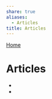 ```yaml
---  
share: true  
aliases:  
  - Articles  
title: Articles  
---  
```

[Home](../index.md)  
# Articles  
<div><ul class="dataview list-view-ul"><li><span></span></li><li><span></span></li></ul></div>  
